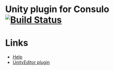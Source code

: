 # Unity plugin for Consulo [![Build Status](https://ci.consulo.io/job/consulo-unity3d/badge/icon)](https://ci.consulo.io/job/consulo-unity3d/)

# Links
  * [Help](https://consulo.help/plugins/consulo.unity3d/overview/)
  * [UnityEditor plugin](https://github.com/consulo/UnityEditorConsuloPlugin)
